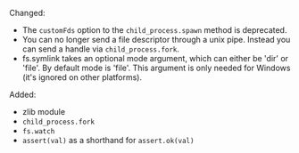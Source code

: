 Changed:

 * The `customFds` option to the `child_process.spawn` method is deprecated. 
 * You can no longer send a file descriptor through a unix pipe. Instead you can send a handle via `child_process.fork`.
 * fs.symlink takes an optional mode argument, which can either be 'dir' or 'file'.  By default mode is 'file'.  This argument is only needed for Windows (it's ignored on other platforms).

Added:

 * zlib module
 * `child_process.fork`
 * `fs.watch`
 * `assert(val)` as a shorthand for `assert.ok(val)`